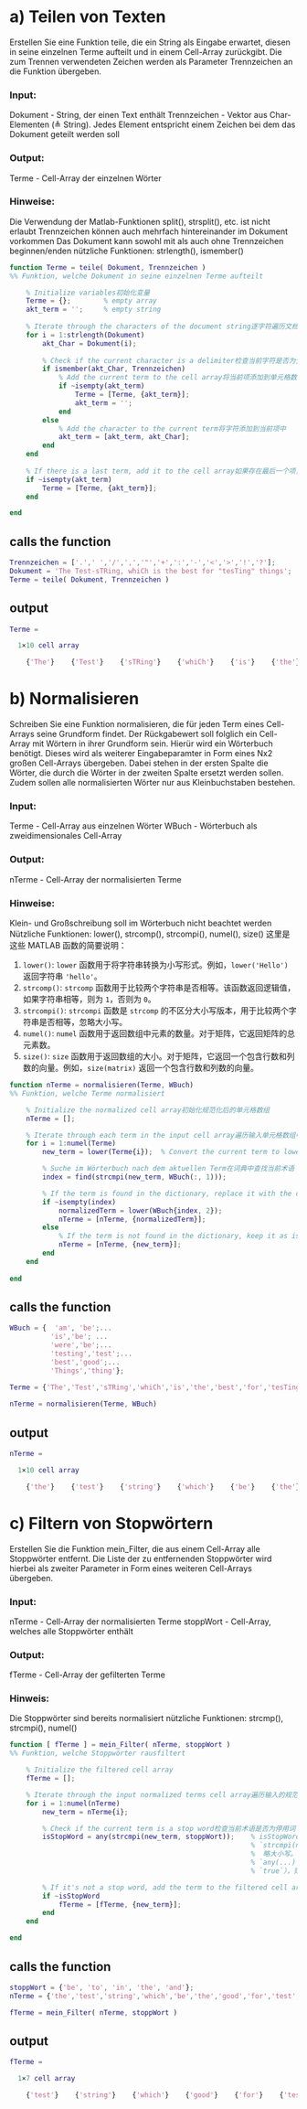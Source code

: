 # a) Teilen von Texten

Erstellen Sie eine Funktion teile, die ein String als Eingabe erwartet, diesen in seine einzelnen Terme aufteilt und in einem Cell-Array zurückgibt. Die zum Trennen verwendeten Zeichen werden als Parameter Trennzeichen an die Funktion übergeben.

### Input:
Dokument - String, der einen Text enthält
Trennzeichen - Vektor aus Char-Elementen (≜ String). Jedes Element entspricht einem Zeichen bei dem das Dokument geteilt werden soll

### Output:
Terme - Cell-Array der einzelnen Wörter

### Hinweise:
Die Verwendung der Matlab-Funktionen split(), strsplit(), etc. ist nicht erlaubt
Trennzeichen können auch mehrfach hintereinander im Dokument vorkommen
Das Dokument kann sowohl mit als auch ohne Trennzeichen beginnen/enden
nützliche Funktionen: strlength(), ismember()


```matlab
function Terme = teile( Dokument, Trennzeichen )
%% Funktion, welche Dokument in seine einzelnen Terme aufteilt

    % Initialize variables初始化变量
    Terme = {};        % empty array
    akt_term = '';     % empty string
    
    % Iterate through the characters of the document string逐字符遍历文档字符串
    for i = 1:strlength(Dokument)
        akt_Char = Dokument(i);
        
        % Check if the current character is a delimiter检查当前字符是否为分隔符
        if ismember(akt_Char, Trennzeichen)
            % Add the current term to the cell array将当前项添加到单元格数组中
            if ~isempty(akt_term)
                Terme = [Terme, {akt_term}];
                akt_term = '';
            end
        else
            % Add the character to the current term将字符添加到当前项中
            akt_term = [akt_term, akt_Char];
        end
    end
    
    % If there is a last term, add it to the cell array如果存在最后一个项，则添加到单元格数组中
    if ~isempty(akt_term)
        Terme = [Terme, {akt_term}];
    end

end
```

## calls the function
```matlab
Trennzeichen = ['.',' ','/',',','"','+',':','-','<','>','!','?'];
Dokument = 'The Test-sTRing, whiCh is the best for "tesTing" things';
Terme = teile( Dokument, Trennzeichen )
```

## output
```matlab
Terme =

  1×10 cell array

    {'The'}    {'Test'}    {'sTRing'}    {'whiCh'}    {'is'}    {'the'}    {'best'}    {'for'}    {'tesTing'}    {'things'}
```



# b) Normalisieren

Schreiben Sie eine Funktion normalisieren, die für jeden Term eines Cell-Arrays seine Grundform findet. Der Rückgabewert soll folglich ein Cell-Array mit Wörtern in ihrer Grundform sein. Hierür wird ein Wörterbuch benötigt. Dieses wird als weiterer Eingabeparamter in Form eines Nx2 großen Cell-Arrays übergeben. Dabei stehen in der ersten Spalte die Wörter, die durch die Wörter in der zweiten Spalte ersetzt werden sollen. Zudem sollen alle normalisierten Wörter nur aus Kleinbuchstaben bestehen.

### Input:
Terme - Cell-Array aus einzelnen Wörter
WBuch - Wörterbuch als zweidimensionales Cell-Array

### Output:
nTerme - Cell-Array der normalisierten Terme

### Hinweise:
Klein- und Großschreibung soll im Wörterbuch nicht beachtet werden
Nützliche Funktionen: lower(), strcomp(), strcompi(), numel(), size()
这里是这些 MATLAB 函数的简要说明：
1. `lower()`: `lower` 函数用于将字符串转换为小写形式。例如，`lower('Hello')` 返回字符串 `'hello'`。
2. `strcomp()`: `strcomp` 函数用于比较两个字符串是否相等。该函数返回逻辑值，如果字符串相等，则为 `1`，否则为 `0`。
3. `strcompi()`: `strcompi` 函数是 `strcomp` 的不区分大小写版本，用于比较两个字符串是否相等，忽略大小写。
4. `numel()`: `numel` 函数用于返回数组中元素的数量。对于矩阵，它返回矩阵的总元素数。
5. `size()`: `size` 函数用于返回数组的大小。对于矩阵，它返回一个包含行数和列数的向量。例如，`size(matrix)` 返回一个包含行数和列数的向量。


```matlab
function nTerme = normalisieren(Terme, WBuch)
%% Funktion, welche Terme normalisiert

    % Initialize the normalized cell array初始化规范化后的单元格数组
    nTerme = [];

    % Iterate through each term in the input cell array遍历输入单元格数组中的每个术语
    for i = 1:numel(Terme)
        new_term = lower(Terme{i});  % Convert the current term to lowercase将当前术语转换为小写

        % Suche im Wörterbuch nach dem aktuellen Term在词典中查找当前术语
        index = find(strcmpi(new_term, WBuch(:, 1)));

        % If the term is found in the dictionary, replace it with the corresponding base form如果在词典中找到术语，则用对应的基本形式替换
        if ~isempty(index)
            normalizedTerm = lower(WBuch{index, 2});
            nTerme = [nTerme, {normalizedTerm}];
        else
            % If the term is not found in the dictionary, keep it as is如果在词典中未找到术语，则保留原样
            nTerme = [nTerme, {new_term}];
        end
    end
    
end
```

## calls the function
```matlab
WBuch = {  'am', 'be';...
          'is','be'; ...
          'were','be';...
          'testing','test';...
          'best','good';...
          'Things','thing'};
                
Terme = {'The','Test','sTRing','whiCh','is','the','best','for','tesTing','things'};

nTerme = normalisieren(Terme, WBuch)
```

## output
```matlab
nTerme =

  1×10 cell array

    {'the'}    {'test'}    {'string'}    {'which'}    {'be'}    {'the'}    {'good'}    {'for'}    {'test'}    {'thing'}
```



# c) Filtern von Stopwörtern
Erstellen Sie die Funktion mein_Filter, die aus einem Cell-Array alle Stoppwörter entfernt. Die Liste der zu entfernenden Stoppwörter wird hierbei als zweiter Parameter in Form eines weiteren Cell-Arrays übergeben.

### Input:
nTerme - Cell-Array der normalisierten Terme
stoppWort - Cell-Array, welches alle Stoppwörter enthält

### Output:
fTerme - Cell-Array der gefilterten Terme

### Hinweis:
Die Stoppwörter sind bereits normalisiert
nützliche Funktionen: strcmp(), strcmpi(), numel()


```matlab
function [ fTerme ] = mein_Filter( nTerme, stoppWort )
%% Funktion, welche Stoppwörter rausfiltert

    % Initialize the filtered cell array
    fTerme = [];

    % Iterate through the input normalized terms cell array遍历输入的规范化后的术语单元格数组
    for i = 1:numel(nTerme)
        new_term = nTerme{i};

        % Check if the current term is a stop word检查当前术语是否为停用词
        isStopWord = any(strcmpi(new_term, stoppWort));    % isStopWord =0/1 logicwert -
                                                           % `strcmpi(new_term, stoppWort)`: 使用 `strcmpi` 函数比较 `new_term` `stoppWort` 中的每个元素是否相等，忽 
                                                           %  略大小写。该函数返回一个逻辑数组，指示每个元素是否相等。
                                                           % `any(...)`: `any` 函数用于检查逻辑数组中是否存在至少一个 `true` 值。如果在比较中有任何一个元素相等（即 
                                                           % `true`），则 `any` 返回 `true`，否则返回 `false`。

        % If it's not a stop word, add the term to the filtered cell array如果不是停用词，将术语添加到过滤后的单元格数组中
        if ~isStopWord
            fTerme = [fTerme, {new_term}];
        end
    end

end
```

## calls the function
```matlab
stoppWort = {'be', 'to', 'in', 'the', 'and'};
nTerme = {'the','test','string','which','be','the','good','for','test','thing'};

fTerme = mein_Filter( nTerme, stoppWort )
```

## output
```matlab
fTerme =

  1×7 cell array

    {'test'}    {'string'}    {'which'}    {'good'}    {'for'}    {'test'}    {'thing'}
```



# 

